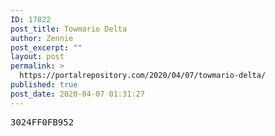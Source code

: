 ```yaml
---
ID: 17822
post_title: Towmario Delta
author: Zennie
post_excerpt: ""
layout: post
permalink: >
  https://portalrepository.com/2020/04/07/towmario-delta/
published: true
post_date: 2020-04-07 01:31:27
---
```

<pre>3024FF0FB952</pre>